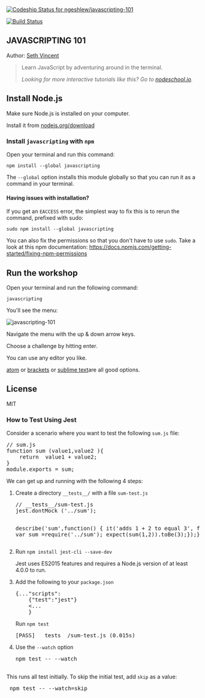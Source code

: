 [ ![Codeship Status for ngeshlew/javascripting-101](https://codeship.com/projects/a7d4cc20-a31a-0133-3d2b-5219d091b483/status?branch=master)](https://codeship.com/projects/129094)

[![Build Status](https://travis-ci.org/ngeshlew/javascripting-101.svg?branch=master)](https://travis-ci.org/ngeshlew/javascripting-101) 
<article class="markdown-body entry-content" itemprop="mainContentOfPage"><h1><a id="user-content-javascripting" class="anchor" href="#javascripting" aria-hidden="true"><span class="octicon octicon-link"></span></a>JAVASCRIPTING 101</h1>
<p>Author: <a href="https://github.com/sethvincent" target="_blank">Seth Vincent</a></p>
<blockquote>
<p>Learn JavaScript by adventuring around in the terminal.  </p>

<p><em>Looking for more interactive tutorials like this? Go to <a href="http://nodeschool.io">nodeschool.io</a>.</em></p>
</blockquote>

<h2><a id="user-content-install-nodejs" class="anchor" href="#install-nodejs" aria-hidden="true"><span class="octicon octicon-link"></span></a>Install Node.js</h2>

<p>Make sure Node.js is installed on your computer.</p>

<p>Install it from <a href="http://nodejs.org/download">nodejs.org/download</a></p>


<h3><a id="user-content-install-javascripting-with-npm" class="anchor" href="#install-javascripting-with-npm" aria-hidden="true"><span class="octicon octicon-link"></span></a>Install <code>javascripting</code> with <code>npm</code></h3>

<p>Open your terminal and run this command:</p>

<pre><code>npm install --global javascripting
</code></pre>

<p>The <code>--global</code> option installs this module globally so that you can run it as a command in your terminal.</p>

<h4><a id="user-content-having-issues-with-installation" class="anchor" href="#having-issues-with-installation" aria-hidden="true"><span class="octicon octicon-link"></span></a>Having issues with installation?</h4>

<p>If you get an <code>EACCESS</code> error, the simplest way to fix this is to rerun the command, prefixed with sudo:</p>

<pre><code>sudo npm install --global javascripting
</code></pre>

<p>You can also fix the permissions so that you don't have to use <code>sudo</code>. Take a look at this npm documentation:
<a href="https://docs.npmjs.com/getting-started/fixing-npm-permissions">https://docs.npmjs.com/getting-started/fixing-npm-permissions</a></p>

<h2><a id="user-content-run-the-workshop" class="anchor" href="#run-the-workshop" aria-hidden="true"><span class="octicon octicon-link"></span></a>Run the workshop</h2>

<p>Open your terminal and run the following command:</p>

<pre><code>javascripting
</code></pre>

<p>You'll see the menu:</p>

![javascripting-101](https://cloud.githubusercontent.com/assets/4710827/12478934/22f0c86a-c049-11e5-8967-4783b07be15b.png)


<p>Navigate the menu with the up &amp; down arrow keys. </p>

<p>Choose a challenge by hitting enter.</p>

<p>You can use any editor you like. </p>

<p><a href="http://atom.io">atom</a> or <a href="http://brackets.io/">brackets</a> or <a href="www.sublimetext.com/">sublime text</a>are all good options.</p>

<h2><a id="user-content-license" class="anchor" href="#license" aria-hidden="true"><span class="octicon octicon-link"></span></a>License</h2>

<p>MIT</p>
</article>

<article class="markdown-body entry-content" itemprop="mainContentOfPage"><h3>How to Test Using Jest</h3><div><p>Consider a scenario where you want to test the following <code>sum.js</code> file:</p>
<pre>// sum.js
function sum (value1,value2 ){
	return  value1 + value2;
}
module.exports = sum;
</pre>
<p>We can get up and running with the following 4 steps:</p><ol><li><p>Create a directory <code>__tests__/</code> with a file <code>sum-test.js</code></p>
<pre>// __tests__/sum-test.js
jest.dontMock ('../sum');

describe('sum',function()
{	it('adds 1 + 2 to equal 3', function(){
		var sum =require('../sum');
		expect(sum(1,2)).toBe(3);});});
</pre>
<li><p>Run <code>npm install jest-cli --save-dev</code></p><p> Jest uses ES2015 features and requires a Node.js version of at least 4.0.0
 to run.</p></li><li><p>Add the following to your <code>package.json</code></p>
 <pre>{..."scripts":
 	{"test":"jest"}
 	<...
 	}</pre>
 	</li>
 <p>Run <code>npm test</code></p>
 <pre>[PASS] __tests__/sum-test.js (0.015s)</pre></li>
 <li><p>Use the <code>--watch</code> option</p>
 <pre>npm test -- --watch
 </pre>
 </li></ol><p>This runs all test initially. To skip the initial test, add <code>skip</code> as a value:</p>
 <pre> npm test -- --watch=skip
 </pre></article>